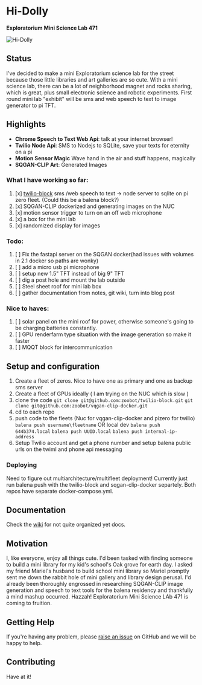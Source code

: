 # Hi-Dolly
**Exploratorium Mini Science Lab 471**

![Hi-Dolly](https://raw.githubusercontent.com/zoobot/hidolly/main/logo.png)

## Status
 
I've decided to make a mini Exploratorium science lab for the street because those little libraries and art galleries are so cute. With a mini science lab, there can be a lot of neighborhood magnet and rocks sharing, which is great, plus small electronic science and robotic experiments. First round mini lab "exhibit" will be sms and web speech to text to image generator to pi TFT.

## Highlights

- **Chrome Speech to Text Web Api**: talk at your internet browser!
- **Twilio Node Api**: SMS to Nodejs to SQLite, save your texts for eternity on a pi
- **Motion Sensor Magic** Wave hand in the air and stuff happens, magically
- **SQGAN-CLIP Art**: Generated Images

### What I have working so far: 

1) [x] [twilio-block](https://github.com/zoobot/twilio-block) sms /web speech to text -> node server to sqlite on pi zero fleet. (Could this be a balena block?)
2) [x] SQGAN-CLIP dockerized and generating images on the NUC
3) [x] motion sensor trigger to turn on an off web microphone
4) [x] a box for the mini lab
5) [x] randomized display for images

### Todo:

1) [ ] Fix the fastapi server on the SQGAN docker(had issues with volumes in 2.1 docker so paths are wonky)
4) [ ] add a micro usb pi microphone
5) [ ] setup new 1.5" TFT instead of big 9" TFT
2) [ ] dig a post hole and mount the lab outside
6) [ ] Steel sheet roof for mini lab box
3) [ ] gather documentation from notes, git wiki, turn into blog post

### Nice to haves:

1) [ ] solar panel on the mini roof for power, otherwise someone's going to be charging batteries constantly.
2) [ ] GPU renderfarm type situation with the image generation so make it faster
3) [ ] MQQT block for intercommunication

## Setup and configuration

1. Create a fleet of zeros. Nice to have one as primary and one as backup sms server
2. Create a fleet of GPUs ideally ( I am trying on the NUC which is slow )
4. clone the code
```git clone git@github.com:zoobot/twilio-block.git```
```git clone git@github.com:zoobot/vqgan-clip-docker.git```
5. cd to each repo
6. push code to the fleets (Nuc for vqgan-clip-docker and pizero for twilio)
```balena push username\fleetname```
OR local dev
```balena push 644b374.local```
```balena push UUID.local```
```balena push internal-ip-address```
7. Setup Twilio account and get a phone number and setup balena public urls on the twiml and phone api messaging

### Deploying
 
Need to figure out multiarchitecture/multifleet deployment!
Currently just run balena push with the twilio-block and sqgan-clip-docker separtely. Both repos have separate docker-compose.yml.

## Documentation

Check the [wiki](https://github.com/zoobot/hidolly/wiki) for not quite organized yet docs.

## Motivation

I, like everyone, enjoy all things cute. I'd been tasked with finding someone to build a mini library for my kid's school's Oak grove for earth day. I asked my friend Mariel's husband to build school mini library so Mariel promptly sent me down the rabbit hole of mini gallery and library design perusal. I'd already been thoroughly engrossed in researching  SQGAN-CLIP image generation and speech to text tools for the balena residency and thankfully a mind mashup occurred. Hazzah! Exploratorium Mini Science LAb 471 is coming to fruition.


## Getting Help

If you're having any problem, please [raise an issue](https://github.com/balenablocks/template/issues/new) on GitHub and we will be happy to help.

## Contributing

Have at it!